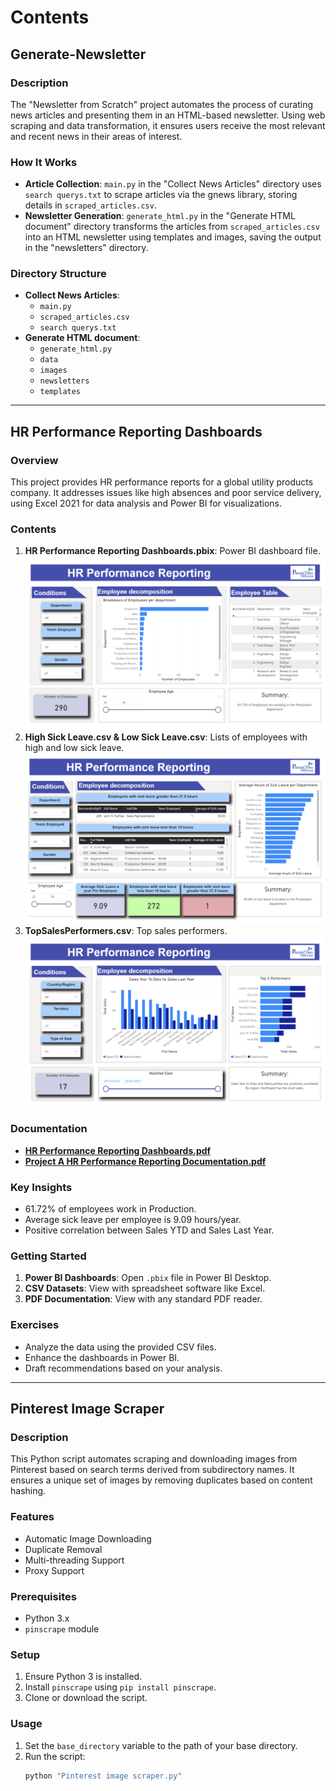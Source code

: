 # Contents

## Generate-Newsletter

### Description

The "Newsletter from Scratch" project automates the process of curating news articles and presenting them in an HTML-based newsletter. Using web scraping and data transformation, it ensures users receive the most relevant and recent news in their areas of interest.

### How It Works

- **Article Collection**: `main.py` in the "Collect News Articles" directory uses `search querys.txt` to scrape articles via the gnews library, storing details in `scraped_articles.csv`.
- **Newsletter Generation**: `generate_html.py` in the "Generate HTML document" directory transforms the articles from `scraped_articles.csv` into an HTML newsletter using templates and images, saving the output in the "newsletters" directory.

### Directory Structure

- **Collect News Articles**:
  - `main.py`
  - `scraped_articles.csv`
  - `search querys.txt`
- **Generate HTML document**:
  - `generate_html.py`
  - `data`
  - `images`
  - `newsletters`
  - `templates`

---

## HR Performance Reporting Dashboards

### Overview

This project provides HR performance reports for a global utility products company. It addresses issues like high absences and poor service delivery, using Excel 2021 for data analysis and Power BI for visualizations.

### Contents

1. **HR Performance Reporting Dashboards.pbix**: Power BI dashboard file.
   ![Performance Report Summary](https://github.com/MatthewPaver/MatthewPaver/blob/main/Personal%20Projects/HR%20Performance%20Reporting%20Dashboards/Dashboard%20Images/HR%20Performance%20Reporting%20Summary.png)
2. **High Sick Leave.csv & Low Sick Leave.csv**: Lists of employees with high and low sick leave.
   ![Performance Report Sick Leave](https://github.com/MatthewPaver/MatthewPaver/blob/main/Personal%20Projects/HR%20Performance%20Reporting%20Dashboards/Dashboard%20Images/HR%20Performance%20Reporting%20Sick%20Leave.png)
3. **TopSalesPerformers.csv**: Top sales performers.
   ![Performance Report Sales](https://github.com/MatthewPaver/MatthewPaver/blob/main/Personal%20Projects/HR%20Performance%20Reporting%20Dashboards/Dashboard%20Images/HR%20Performance%20Reporting%20Sales.png)

### Documentation

- [**HR Performance Reporting Dashboards.pdf**](https://github.com/MatthewPaver/MatthewPaver/blob/main/Personal%20Projects/HR%20Performance%20Reporting%20Dashboards/HR%20Performance%20Reporting%20Dashboards.pdf)
- [**Project A HR Performance Reporting Documentation.pdf**](https://github.com/MatthewPaver/MatthewPaver/blob/main/Personal%20Projects/HR%20Performance%20Reporting%20Dashboards/Project%20A%20HR%20Performance%20Reporting%20Documentation.pdf)

### Key Insights

- 61.72% of employees work in Production.
- Average sick leave per employee is 9.09 hours/year.
- Positive correlation between Sales YTD and Sales Last Year.

### Getting Started

1. **Power BI Dashboards**: Open `.pbix` file in Power BI Desktop.
2. **CSV Datasets**: View with spreadsheet software like Excel.
3. **PDF Documentation**: View with any standard PDF reader.

### Exercises

- Analyze the data using the provided CSV files.
- Enhance the dashboards in Power BI.
- Draft recommendations based on your analysis.

---

## Pinterest Image Scraper

### Description

This Python script automates scraping and downloading images from Pinterest based on search terms derived from subdirectory names. It ensures a unique set of images by removing duplicates based on content hashing.

### Features

- Automatic Image Downloading
- Duplicate Removal
- Multi-threading Support
- Proxy Support

### Prerequisites

- Python 3.x
- `pinscrape` module

### Setup

1. Ensure Python 3 is installed.
2. Install `pinscrape` using `pip install pinscrape`.
3. Clone or download the script.

### Usage

1. Set the `base_directory` variable to the path of your base directory.
2. Run the script:
   ```sh
   python "Pinterest image scraper.py"

